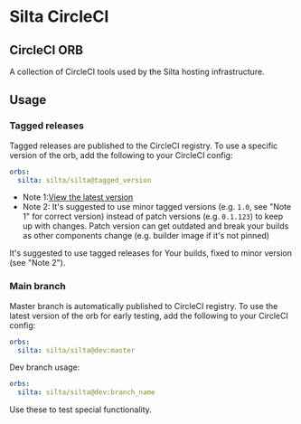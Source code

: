 # Silta CircleCI 

## CircleCI ORB

A collection of CircleCI tools used by the Silta hosting infrastructure.

## Usage

### Tagged releases

Tagged releases are published to the CircleCI registry. To use a specific version of the orb, add the following to your CircleCI config:

```yaml
orbs:
  silta: silta/silta@tagged_version
```

* Note 1:[View the latest version](https://circleci.com/developer/orbs/orb/silta/silta)
* Note 2: It's suggested to use minor tagged versions (e.g. `1.0`, see "Note 1" for correct version) instead of patch versions (e.g. `0.1.123`) to keep up with changes. Patch version can get outdated and break your builds as other components change (e.g. builder image if it's not pinned)

It's suggested to use tagged releases for Your builds, fixed to minor version (see "Note 2").

### Main branch

Master branch is automatically published to CircleCI registry. To use the latest version of the orb for early testing, add the following to your CircleCI config:

```yaml
orbs:
  silta: silta/silta@dev:master
```

Dev branch usage:

```yaml
orbs:
  silta: silta/silta@dev:branch_name
```

Use these to test special functionality.
